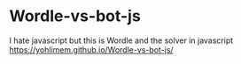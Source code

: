 # Wordle-vs-bot-js
I hate javascript but this is Wordle and the solver in javascript
https://yohlimem.github.io/Wordle-vs-bot-js/

